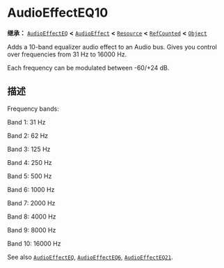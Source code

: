 <!-- ⚠ 请勿编辑本文件 ⚠ -->
<!-- 本文档使用脚本从 WeDot 引擎源码仓库生成。 -->
<!-- 生成脚本：https://github.com/WeDot-Engine/WeDot/tree/master/doc/tools/make_md.py； -->
<!-- 原文件：https://github.com/WeDot-Engine/WeDot/tree/master/doc/classes/AudioEffectEQ10.xml。 -->

<div id="_class_audioeffecteq10"></div>

# AudioEffectEQ10

**继承：** [`AudioEffectEQ`](class_audioeffecteq.md) **<** [`AudioEffect`](class_audioeffect.md) **<** [`Resource`](class_resource.md) **<** [`RefCounted`](class_refcounted.md) **<** [`Object`](class_object.md)

Adds a 10-band equalizer audio effect to an Audio bus. Gives you control over frequencies from 31 Hz to 16000 Hz.

Each frequency can be modulated between -60/+24 dB.

## 描述

Frequency bands:

Band 1: 31 Hz

Band 2: 62 Hz

Band 3: 125 Hz

Band 4: 250 Hz

Band 5: 500 Hz

Band 6: 1000 Hz

Band 7: 2000 Hz

Band 8: 4000 Hz

Band 9: 8000 Hz

Band 10: 16000 Hz

See also [`AudioEffectEQ`](class_audioeffecteq.md), [`AudioEffectEQ6`](class_audioeffecteq6.md), [`AudioEffectEQ21`](class_audioeffecteq21.md).

[^virtual]: 本方法通常需要用户覆盖才能生效。
[^const]: 本方法无副作用，不会修改该实例的任何成员变量。
[^vararg]: 本方法除了能接受在此处描述的参数外，还能够继续接受任意数量的参数。
[^constructor]: 本方法用于构造某个类型。
[^static]: 调用本方法无需实例，可直接使用类名进行调用。
[^operator]: 本方法描述的是使用本类型作为左操作数的有效运算符。
[^bitfield]: 这个值是由下列位标志构成位掩码的整数。
[^void]: 无返回值。

